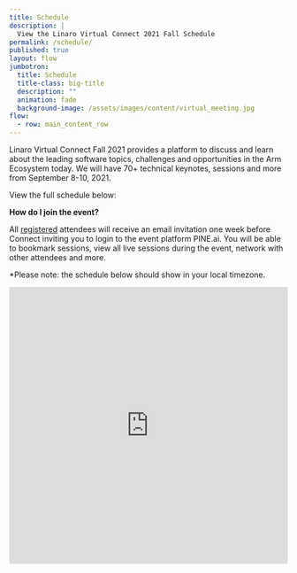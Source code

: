 ```yaml
---
title: Schedule
description: |
  View the Linaro Virtual Connect 2021 Fall Schedule
permalink: /schedule/
published: true
layout: flow
jumbotron:
  title: Schedule
  title-class: big-title
  description: ""
  animation: fade
  background-image: /assets/images/content/virtual_meeting.jpg
flow:
  - row: main_content_row
---
```

Linaro Virtual Connect Fall 2021 provides a platform to discuss and learn about the leading software topics, challenges and opportunities in the Arm Ecosystem today. We will have 70+ technical keynotes, sessions and more from September 8-10, 2021. 

View the full schedule below: 

**How do I join the event?**

All [registered](https://connect.linaro.org/register) attendees will receive an email invitation one week before Connect inviting you to login to the event platform PINE.ai. You will be able to bookmark sessions, view all live sessions during the event, network with other attendees and more. 

\*Please note: the schedule below should show in your local timezone. 

<style>
	#pine-sessions {
		width: 100%;
		height: 600px;
		border: 0;
		display: block;
	}

	@media screen and (max-width: 1200px) {
		#pine-sessions {
			height: 500px;
		}
	}

	@media screen and (max-width: 768px) {
		#pine-sessions {
			height: 420px;
		}
	}
</style>

<iframe id="pine-sessions" src="https://events.pinetool.ai/2231/#widgets/sessions"></iframe>